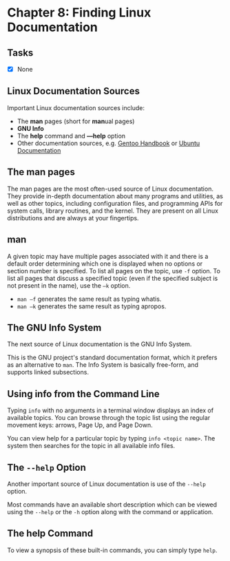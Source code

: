 # Chapter 8: Finding Linux Documentation

## Tasks
- [x] None

## Linux Documentation Sources

Important Linux documentation sources include:
* The **man** pages (short for **man**ual pages)
* **GNU Info**
* The **help** command and **—help** option
* Other documentation sources, e.g. [Gentoo Handbook](https://www.gentoo.org/support/documentation) or [Ubuntu Documentation](https://help.ubuntu.com/community/CommunityHelpWiki)

## The man pages

The man pages are the most often-used source of Linux documentation. They provide in-depth documentation about many programs and utilities, as well as other topics, including configuration files, and programming APIs for system calls, library routines, and the kernel. They are present on all Linux distributions and are always at your fingertips.

## man

A given topic may have multiple pages associated with it and there is a default order determining which one is displayed when no options or section number is specified. To list all pages on the topic, use `-f` option. To list all pages that discuss a specified topic (even if the specified subject is not present in the name), use the `–k` option.

* `man –f` generates the same result as typing whatis.
* `man –k` generates the same result as typing apropos.

## The GNU Info System

The next source of Linux documentation is the GNU Info System.

This is the GNU project's standard documentation format, which it prefers as an alternative to `man`. The Info System is basically free-form, and supports linked subsections.

## Using info from the Command Line

Typing `info` with no arguments in a terminal window displays an index of available topics. You can browse through the topic list using the regular movement keys: arrows, Page Up, and Page Down.

You can view help for a particular topic by typing `info <topic name>`. The  system then searches for the topic in all available info files.

## The `--help` Option

Another important source of Linux documentation is use of the `--help` option.

Most commands have an available short description which can be viewed using the `--help` or the `-h` option along with the command or application.

## The help Command

To view a synopsis of these built-in commands, you can simply type `help`.
